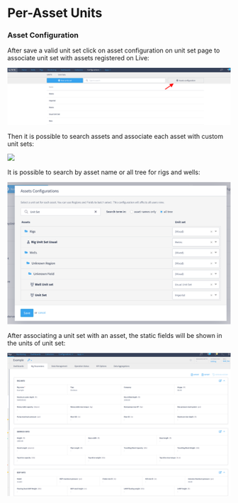 # Per-Asset Units

### Asset Configuration

After save a valid unit set click on asset configuration on unit set page to associate unit set with assets registered on Live:

![](<../../.gitbook/assets/image (35).png>)

Then it is possible to search assets and associate each asset with custom unit sets:

![](https://lh3.googleusercontent.com/zz7mityW2Dp1wFEmI\_ezVmoZ19TFvv5jj8W\_w78qU96bGNicQqdpl4IgqTAJmjUKdTIqezEmzQJrgruc2CrqDV9AhLOo5SRh14HaZc9NAKAxe8FMeNq\_CIsim-G7a2Jh1ZbGmIVL)

It is possible to search by asset name or all tree for rigs and wells:

![](<../../.gitbook/assets/image (153).png>)

After associating a unit set with an asset, the static fields will be shown in the units of unit set:&#x20;

![](<../../.gitbook/assets/image (133).png>)
